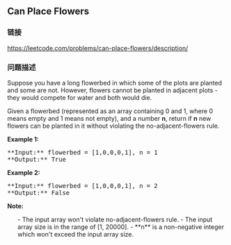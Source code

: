 ## Can Place Flowers  
### 链接  
https://leetcode.com/problems/can-place-flowers/description/  
### 问题描述
Suppose you have a long flowerbed in which some of the plots are planted and some are not. However, flowers cannot be planted in adjacent plots - they would compete for water and both would die.

Given a flowerbed (represented as an array containing 0 and 1, where 0 means empty and 1 means not empty), and a number **n**, return if **n** new flowers can be planted in it without violating the no-adjacent-flowers rule.

**Example 1:**<br />
<pre>
**Input:** flowerbed = [1,0,0,0,1], n = 1
**Output:** True
</pre>


**Example 2:**<br />
<pre>
**Input:** flowerbed = [1,0,0,0,1], n = 2
**Output:** False
</pre>


**Note:**<br>
<ol>
- The input array won't violate no-adjacent-flowers rule.
- The input array size is in the range of [1, 20000].
- **n** is a non-negative integer which won't exceed the input array size.
</ol>

